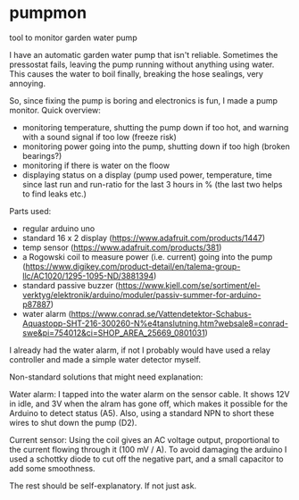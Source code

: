 # pumpmon
tool to monitor garden water pump


I have an automatic garden water pump that isn't reliable. Sometimes the pressostat fails, leaving the pump running without anything using water. This causes the water to boil finally, breaking the hose sealings, very annoying. 

So, since fixing the pump is boring and electronics is fun, I made a pump monitor. Quick overview: 

- monitoring temperature, shutting the pump down if too hot, and warning with a sound signal if too low (freeze risk)
- monitoring power going into the pump, shutting down if too high (broken bearings?)
- monitoring if there is water on the floow
- displaying status on a display (pump used power, temperature, time since last run and run-ratio for the last 3 hours in % (the last two helps to find leaks etc.)


Parts used: 
- regular arduino uno
- standard 16 x 2 display (https://www.adafruit.com/products/1447)
- temp sensor (https://www.adafruit.com/products/381)
- a Rogowski coil to measure power (i.e. current) going into the pump (https://www.digikey.com/product-detail/en/talema-group-llc/AC1020/1295-1095-ND/3881394)
- standard passive buzzer (https://www.kjell.com/se/sortiment/el-verktyg/elektronik/arduino/moduler/passiv-summer-for-arduino-p87887)
- water alarm (https://www.conrad.se/Vattendetektor-Schabus-Aquastopp-SHT-216-300260-N%e4tanslutning.htm?websale8=conrad-swe&pi=754012&ci=SHOP_AREA_25669_0801031)

I already had the water alarm, if not I probably would have used a relay controller and made a simple water detector myself. 

Non-standard solutions that might need explanation:

Water alarm:
I tapped into the water alarm on the sensor cable. It shows 12V in idle, and 3V when the alram has gone off, which makes it possible for the Arduino to detect status (A5). Also, using a standard NPN to short these wires to shut down the pump (D2).

Current sensor:
Using the coil gives an AC voltage output, proportional to the current flowing through it (100 mV / A). To avoid damaging the arduino I used a schottky diode to cut off the negative part, and a small capacitor to add some smoothness. 

The rest should be self-explanatory. If not just ask. 




